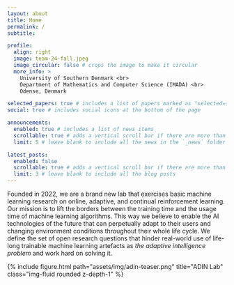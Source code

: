```yaml
---
layout: about
title: Home
permalink: /
subtitle: 

profile:
  align: right
  image: team-24-fall.jpeg
  image_circular: false # crops the image to make it circular
  more_info: >
    University of Southern Denmark <br>
    Department of Mathematics and Computer Science (IMADA) <br>
    Odense, Denmark

selected_papers: true # includes a list of papers marked as "selected={true}"
social: true # includes social icons at the bottom of the page

announcements:
  enabled: true # includes a list of news items
  scrollable: true # adds a vertical scroll bar if there are more than 3 news items
  limit: 5 # leave blank to include all the news in the `_news` folder

latest_posts:
  enabled: false
  scrollable: true # adds a vertical scroll bar if there are more than 3 new posts items
  limit: 3 # leave blank to include all the blog posts
---
```


Founded in 2022, we are a brand new lab that exercises basic machine learning research on online, adaptive, and continual reinforcement learning. Our mission is to lift the borders between the training time and the usage time of machine learning algorithms. This way we believe to enable the AI technologies of the future that can perpetually adapt to their users and changing environment conditions throughout their whole life cycle. We define the set of open research questions that hinder real-world use of life-long trainable machine learning artefacts as *the adaptive intelligence problem* and work hard on solving it.

<div class="row">
    <div class="col-sm mt-3 mt-md-0">
        {% include figure.html path="assets/img/adin-teaser.png" title="ADIN Lab" class="img-fluid rounded z-depth-1" %}
    </div>
</div>
<div class="caption">
    <!-- 
      Caption can be added here!
    -->
</div>